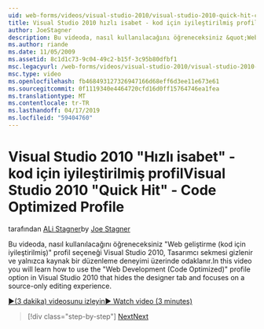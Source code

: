 ```yaml
---
uid: web-forms/videos/visual-studio-2010/visual-studio-2010-quick-hit-code-optimized-profile
title: Visual Studio 2010 hızlı isabet - kod için iyileştirilmiş profil | Microsoft Docs
author: JoeStagner
description: Bu videoda, nasıl kullanılacağını öğreneceksiniz &quot;Web geliştirme (kod için iyileştirilmiş)&quot; profil seçeneği Tasarımcı sekmesini gizler Visual Studio 2010 ve...
ms.author: riande
ms.date: 11/05/2009
ms.assetid: 8c1d1c73-9c04-49c2-b15f-3c95b80dfbf1
msc.legacyurl: /web-forms/videos/visual-studio-2010/visual-studio-2010-quick-hit-code-optimized-profile
msc.type: video
ms.openlocfilehash: fb468493127326947166d68eff6d3ee11e673e61
ms.sourcegitcommit: 0f1119340e4464720cfd16d0ff15764746ea1fea
ms.translationtype: MT
ms.contentlocale: tr-TR
ms.lasthandoff: 04/17/2019
ms.locfileid: "59404760"
---
```

# <a name="visual-studio-2010-quick-hit---code-optimized-profile"></a><span data-ttu-id="a56de-103">Visual Studio 2010 "Hızlı isabet" - kod için iyileştirilmiş profil</span><span class="sxs-lookup"><span data-stu-id="a56de-103">Visual Studio 2010 "Quick Hit" - Code Optimized Profile</span></span>

<span data-ttu-id="a56de-104">tarafından [ALi Stagner](https://github.com/JoeStagner)</span><span class="sxs-lookup"><span data-stu-id="a56de-104">by [Joe Stagner](https://github.com/JoeStagner)</span></span>

<span data-ttu-id="a56de-105">Bu videoda, nasıl kullanılacağını öğreneceksiniz &quot;Web geliştirme (kod için iyileştirilmiş)&quot; profil seçeneği Visual Studio 2010, Tasarımcı sekmesi gizlenir ve yalnızca kaynak bir düzenleme deneyimi üzerinde odaklanır.</span><span class="sxs-lookup"><span data-stu-id="a56de-105">In this video you will learn how to use the &quot;Web Development (Code Optimized)&quot; profile option in Visual Studio 2010 that hides the designer tab and focuses on a source-only editing experience.</span></span> 

[<span data-ttu-id="a56de-106">&#9654;(3 dakika) videosunu izleyin</span><span class="sxs-lookup"><span data-stu-id="a56de-106">&#9654; Watch video (3 minutes)</span></span>](https://channel9.msdn.com/Blogs/ASP-NET-Site-Videos/visual-studio-2010-quick-hit-code-optimized-profile)

> [!div class="step-by-step"]
> [<span data-ttu-id="a56de-107">Next</span><span class="sxs-lookup"><span data-stu-id="a56de-107">Next</span></span>](visual-studio-2010-quick-hit-code-search-view-hierarchy.md)
